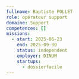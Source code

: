 ```yaml
---
fullname: Baptiste POLLET
role: opérateur support
domaine: Support
competences: []
missions:
  - start: 2025-06-23
    end: 2025-09-30
    status: independent
    employer: DINUM
    startups:
      - dossierfacile
---
```

